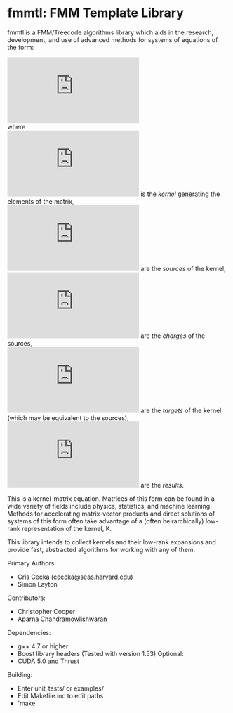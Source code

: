 fmmtl: FMM Template Library
=====

fmmtl is a FMM/Treecode algorithms library which aids in the research, development, and use of advanced methods for systems of equations of the form:

![equation](http://latex.codecogs.com/gif.latex?r_i%3D%5Csum_jK%28t_i%2Cs_j%29%5C%2Cc_j)  
where  
![equation](http://latex.codecogs.com/gif.latex?K) is the _kernel_ generating the elements of the matrix,  
![equation](http://latex.codecogs.com/gif.latex?s_j) are the _sources_ of the kernel,  
![equation](http://latex.codecogs.com/gif.latex?c_j) are the _charges_ of the sources,  
![equation](http://latex.codecogs.com/gif.latex?t_i) are the _targets_ of the kernel (which may be equivalent to the sources),  
![equation](http://latex.codecogs.com/gif.latex?r_i) are the _results_.   

This is a kernel-matrix equation. Matrices of this form can be found in a wide variety of fields include physics, statistics, and machine learning. Methods for accelerating matrix-vector products and direct solutions of systems of this form often take advantage of a (often heirarchically) low-rank representation of the kernel, K.

This library intends to collect kernels and their low-rank expansions and provide fast, abstracted algorithms for working with any of them.

Primary Authors:
* Cris Cecka (ccecka@seas.harvard.edu)
* Simon Layton

Contributors:
* Christopher Cooper
* Aparna Chandramowlishwaran


Dependencies:
* g++ 4.7 or higher
* Boost library headers (Tested with version 1.53)
Optional:
* CUDA 5.0 and Thrust


Building:
* Enter unit_tests/ or examples/
* Edit Makefile.inc to edit paths
* 'make'
